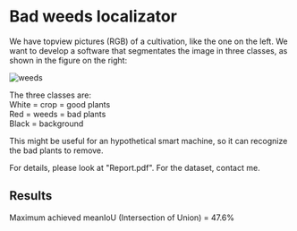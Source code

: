# Bad weeds localizator

We have topview pictures (RGB) of a cultivation, like the one on the left. We want to develop a software that segmentates the image in three classes, as shown in the figure on the right:

![weeds](https://user-images.githubusercontent.com/92381157/137196796-8c3d8cc2-aeb1-4f98-aa57-00a6876899d8.png)

The three classes are:  
White = crop = good plants   
Red = weeds = bad plants   
Black = background  

This might be useful for an hypothetical smart machine, so it can recognize the bad plants to remove. 

For details, please look at "Report.pdf". For the dataset, contact me.

## Results
Maximum achieved meanIoU (Intersection of Union) = 47.6%
